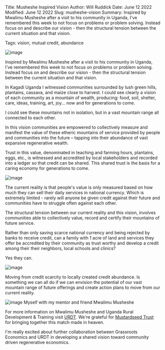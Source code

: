 Title: Musheshe Inspired Vision
Author: Will Ruddick
Date: June 12 2022
Modified: June 12 2022
Slug: musheshe-vision
Summary: Inspired by Mwalimu Musheshe after a visit to his community in Uganda, I've remembered this week to not focus on problems or problem solving. Instead focus on and describe our vision - then the structural tension between the current situation and that vision.

Tags: vision, mutual credit, abundance

![image](images/blog/musheshe-vision1.webp)

Inspired by Mwalimu Musheshe after a visit to his community in Uganda, I've remembered this week to not focus on problems or problem solving. Instead focus on and describe our vision - then the structural tension between the current situation and that vision.

In Kagadi Uganda I witnessed communities surrounded by lush green hills, plantains, cassava, and maize close to harvest. I could see clearly a vision of each community as a mountain of wealth, producing: food, soil, shelter, care, ideas, training, art, joy... now and for generations to come.

I could see these mountains not in isolation, but in a vast mountain range all connected to each other.

In this vision communities are empowered to collectively measure and manifest the value of these etheric mountains of service provided by people and communities into the future – tapping into their abundance of vast expansive regenerative wealth.

Trust in this value, denominated in teaching and farming hours, plantains, eggs, etc., is witnessed and accredited by local stakeholders and recorded into a ledger  so that credit can be shared. This shared trust is the basis for a caring economy for generations to come. 

![image](images/blog/musheshe-vision2.webp)

The current reality is that people's value is only measured based on how much they can sell their daily services in national currency. Which is extremely limited - rarely will anyone be given credit against their future and communities have to struggle often against each other.

The structural tension between our current reality and this vision, involves communities able to collectively value, record and certify their mountains of future service. 

Rather than only saving scarce national currency and being rejected by banks to receive credit, can a family with 1 acre of land and services they offer be accredited by their community as trust worthy and develop a credit among their their neighbors, local schools and clinics? 

Yes they can.

![image](images/blog/musheshe-vision3.webp)

Moving from credit scarcity to locally created credit abundance. Is something we can all do if we can envision the potential of our vast mountain range of future offerings and create action plans to move from our current reality. 

![image](images/blog/musheshe-vision4.webp)
Myself with my mentor and friend Mwalimu Musheshe

For more information on Mwalimu Musheshe and Uganda Rural Development & Training visit [URDT](https://urdt.net/). We're grateful for [Mustardseed Trust](https://www.mustardseedtrust.org/) for bringing together this match made in heaven.

I'm really excited about further collaboration between Grassroots Economics and URDT in developing a shared vision toward community driven regenerative economics.
